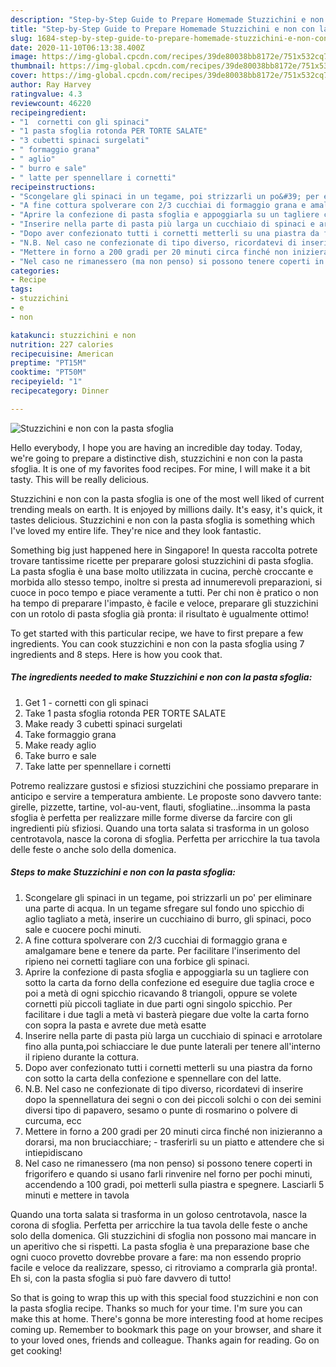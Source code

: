 ```yaml
---
description: "Step-by-Step Guide to Prepare Homemade Stuzzichini e non con la pasta sfoglia"
title: "Step-by-Step Guide to Prepare Homemade Stuzzichini e non con la pasta sfoglia"
slug: 1684-step-by-step-guide-to-prepare-homemade-stuzzichini-e-non-con-la-pasta-sfoglia
date: 2020-11-10T06:13:38.400Z
image: https://img-global.cpcdn.com/recipes/39de80038bb8172e/751x532cq70/stuzzichini-e-non-con-la-pasta-sfoglia-recipe-main-photo.jpg
thumbnail: https://img-global.cpcdn.com/recipes/39de80038bb8172e/751x532cq70/stuzzichini-e-non-con-la-pasta-sfoglia-recipe-main-photo.jpg
cover: https://img-global.cpcdn.com/recipes/39de80038bb8172e/751x532cq70/stuzzichini-e-non-con-la-pasta-sfoglia-recipe-main-photo.jpg
author: Ray Harvey
ratingvalue: 4.3
reviewcount: 46220
recipeingredient:
- "1  cornetti con gli spinaci"
- "1 pasta sfoglia rotonda PER TORTE SALATE"
- "3 cubetti spinaci surgelati"
- " formaggio grana"
- " aglio"
- " burro e sale"
- " latte per spennellare i cornetti"
recipeinstructions:
- "Scongelare gli spinaci in un tegame, poi strizzarli un po&#39; per eliminare una parte di acqua. In un tegame sfregare sul fondo uno spicchio di aglio tagliato a metà, inserire un cucchiaino di burro, gli spinaci, poco sale e cuocere pochi minuti."
- "A fine cottura spolverare con 2/3 cucchiai di formaggio grana e amalgamare bene e tenere da parte. Per facilitare l&#39;inserimento del ripieno nei cornetti tagliare con una forbice gli spinaci."
- "Aprire la confezione di pasta sfoglia e appoggiarla su un tagliere con sotto la carta da forno della confezione ed eseguire due taglia croce e poi a metà di ogni spicchio ricavando 8 triangoli, oppure se volete cornetti più piccoli tagliate in due parti ogni singolo spicchio. Per facilitare i due tagli a metà vi basterà piegare due volte la carta forno con sopra la pasta e avrete due metà esatte"
- "Inserire nella parte di pasta più larga un cucchiaio di spinaci e arrotolare fino alla punta,poi schiacciare le due punte laterali per tenere all&#39;interno il ripieno durante la cottura."
- "Dopo aver confezionato tutti i cornetti metterli su una piastra da forno con sotto la carta della confezione e spennellare con del latte."
- "N.B. Nel caso ne confezionate di tipo diverso, ricordatevi di inserire dopo la spennellatura dei segni o con dei piccoli solchi o con dei semini diversi tipo di papavero, sesamo o punte di rosmarino o polvere di curcuma, ecc"
- "Mettere in forno a 200 gradi per 20 minuti circa finché non inizieranno a dorarsi, ma non bruciacchiare; trasferirli su un piatto e attendere che si intiepidiscano"
- "Nel caso ne rimanessero (ma non penso) si possono tenere coperti in frigorifero e quando si usano farli rinvenire nel forno per pochi minuti, accendendo a 100 gradi, poi metterli sulla piastra e spegnere. Lasciarli 5 minuti e mettere in tavola"
categories:
- Recipe
tags:
- stuzzichini
- e
- non

katakunci: stuzzichini e non 
nutrition: 227 calories
recipecuisine: American
preptime: "PT15M"
cooktime: "PT50M"
recipeyield: "1"
recipecategory: Dinner

---
```



![Stuzzichini e non con la pasta sfoglia](https://img-global.cpcdn.com/recipes/39de80038bb8172e/751x532cq70/stuzzichini-e-non-con-la-pasta-sfoglia-recipe-main-photo.jpg)

Hello everybody, I hope you are having an incredible day today. Today, we're going to prepare a distinctive dish, stuzzichini e non con la pasta sfoglia. It is one of my favorites food recipes. For mine, I will make it a bit tasty. This will be really delicious.

Stuzzichini e non con la pasta sfoglia is one of the most well liked of current trending meals on earth. It is enjoyed by millions daily. It's easy, it's quick, it tastes delicious. Stuzzichini e non con la pasta sfoglia is something which I've loved my entire life. They're nice and they look fantastic.

Something big just happened here in Singapore! In questa raccolta potrete trovare tantissime ricette per preparare golosi stuzzichini di pasta sfoglia. La pasta sfoglia è una base molto utilizzata in cucina, perchè croccante e morbida allo stesso tempo, inoltre si presta ad innumerevoli preparazioni, si cuoce in poco tempo e piace veramente a tutti. Per chi non è pratico o non ha tempo di preparare l&#39;impasto, è facile e veloce, preparare gli stuzzichini con un rotolo di pasta sfoglia già pronta: il risultato è ugualmente ottimo!


To get started with this particular recipe, we have to first prepare a few ingredients. You can cook stuzzichini e non con la pasta sfoglia using 7 ingredients and 8 steps. Here is how you cook that.

<!--inarticleads1-->

##### The ingredients needed to make Stuzzichini e non con la pasta sfoglia:

1. Get 1 - cornetti con gli spinaci
1. Take 1 pasta sfoglia rotonda PER TORTE SALATE
1. Make ready 3 cubetti spinaci surgelati
1. Take  formaggio grana
1. Make ready  aglio
1. Take  burro e sale
1. Take  latte per spennellare i cornetti


Potremo realizzare gustosi e sfiziosi stuzzichini che possiamo preparare in anticipo e servire a temperatura ambiente. Le proposte sono davvero tante: girelle, pizzette, tartine, vol-au-vent, flauti, sfogliatine…insomma la pasta sfoglia è perfetta per realizzare mille forme diverse da farcire con gli ingredienti più sfiziosi. Quando una torta salata si trasforma in un goloso centrotavola, nasce la corona di sfoglia. Perfetta per arricchire la tua tavola delle feste o anche solo della domenica. 

<!--inarticleads2-->

##### Steps to make Stuzzichini e non con la pasta sfoglia:

1. Scongelare gli spinaci in un tegame, poi strizzarli un po&#39; per eliminare una parte di acqua. In un tegame sfregare sul fondo uno spicchio di aglio tagliato a metà, inserire un cucchiaino di burro, gli spinaci, poco sale e cuocere pochi minuti.
1. A fine cottura spolverare con 2/3 cucchiai di formaggio grana e amalgamare bene e tenere da parte. Per facilitare l&#39;inserimento del ripieno nei cornetti tagliare con una forbice gli spinaci.
1. Aprire la confezione di pasta sfoglia e appoggiarla su un tagliere con sotto la carta da forno della confezione ed eseguire due taglia croce e poi a metà di ogni spicchio ricavando 8 triangoli, oppure se volete cornetti più piccoli tagliate in due parti ogni singolo spicchio. Per facilitare i due tagli a metà vi basterà piegare due volte la carta forno con sopra la pasta e avrete due metà esatte
1. Inserire nella parte di pasta più larga un cucchiaio di spinaci e arrotolare fino alla punta,poi schiacciare le due punte laterali per tenere all&#39;interno il ripieno durante la cottura.
1. Dopo aver confezionato tutti i cornetti metterli su una piastra da forno con sotto la carta della confezione e spennellare con del latte.
1. N.B. Nel caso ne confezionate di tipo diverso, ricordatevi di inserire dopo la spennellatura dei segni o con dei piccoli solchi o con dei semini diversi tipo di papavero, sesamo o punte di rosmarino o polvere di curcuma, ecc
1. Mettere in forno a 200 gradi per 20 minuti circa finché non inizieranno a dorarsi, ma non bruciacchiare; - trasferirli su un piatto e attendere che si intiepidiscano
1. Nel caso ne rimanessero (ma non penso) si possono tenere coperti in frigorifero e quando si usano farli rinvenire nel forno per pochi minuti, accendendo a 100 gradi, poi metterli sulla piastra e spegnere. Lasciarli 5 minuti e mettere in tavola


Quando una torta salata si trasforma in un goloso centrotavola, nasce la corona di sfoglia. Perfetta per arricchire la tua tavola delle feste o anche solo della domenica. Gli stuzzichini di sfoglia non possono mai mancare in un aperitivo che si rispetti. La pasta sfoglia è una preparazione base che ogni cuoco provetto dovrebbe provare a fare: ma non essendo proprio facile e veloce da realizzare, spesso, ci ritroviamo a comprarla già pronta!. Eh si, con la pasta sfoglia si può fare davvero di tutto! 

So that is going to wrap this up with this special food stuzzichini e non con la pasta sfoglia recipe. Thanks so much for your time. I'm sure you can make this at home. There's gonna be more interesting food at home recipes coming up. Remember to bookmark this page on your browser, and share it to your loved ones, friends and colleague. Thanks again for reading. Go on get cooking!
